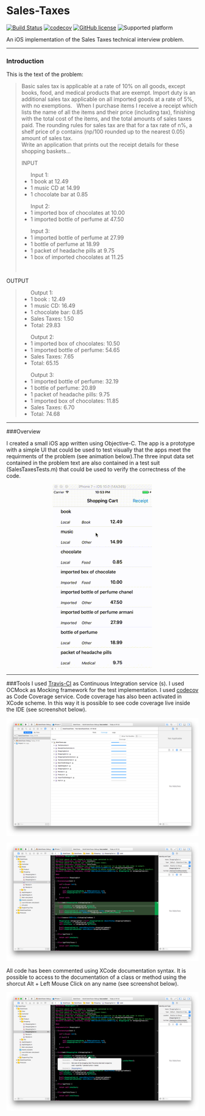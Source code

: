 # Sales-Taxes

[![Build Status](https://travis-ci.org/chicio/Sales-Taxes.svg?branch=master)](https://travis-ci.org/chicio/Sales-Taxes)
[![codecov](https://codecov.io/gh/chicio/Sales-Taxes/branch/master/graph/badge.svg)](https://codecov.io/gh/chicio/Sales-Taxes)
[![GitHub license](https://img.shields.io/badge/license-MIT-blue.svg)](https://github.com/chicio/Sales-Taxes/blob/master/LICENSE.md)
![Supported platform](https://img.shields.io/badge/platform-iOS-orange.svg)

An iOS implementation of the Sales Taxes technical interview problem.

***
### Introduction
This is the text of the problem:
>Basic sales tax is applicable at a rate of 10% on all goods, except books, food, and medical products that are exempt. Import duty is an additional sales tax applicable on all imported goods at a rate of 5%, with no exemptions.
> &nbsp;
> When I purchase items I receive a receipt which lists the name of all the items and their price (including tax), finishing with the total cost of the items, and the total amounts of sales taxes paid. The rounding rules for sales tax are that for a tax rate of n%, a shelf price of p contains (np/100 rounded up to the nearest 0.05) amount of sales tax. <br/>
>Write an application that prints out the receipt details for these shopping baskets...
>
>INPUT
>
><ul>Input 1:
> <li>1 book at 12.49 </li>
> <li>1 music CD at 14.99</li>
> <li>1 chocolate bar at 0.85</li>
> </ul>
> 
><ul>Input 2:
> <li>1 imported box of chocolates at 10.00</li>
> <li>1 imported bottle of perfume at 47.50</li>
></ul>
>
><ul>Input 3:
> <li>1 imported bottle of perfume at 27.99</li>
> <li>1 bottle of perfume at 18.99</li>
> <li>1 packet of headache pills at 9.75</li>
> <li>1 box of imported chocolates at 11.25</li>
></ul>
> <br/>
OUTPUT
>
><ul>Output 1:
> <li>1 book : 12.49</li>
> <li>1 music CD: 16.49</li>
> <li>1 chocolate bar: 0.85</li>
> <li>Sales Taxes: 1.50</li>
> <li>Total: 29.83</li>
></ul>
>
><ul>Output 2:
> <li>1 imported box of chocolates: 10.50</li>
> <li>1 imported bottle of perfume: 54.65</li>
> <li>Sales Taxes: 7.65</li>
> <li>Total: 65.15</li>
></ul>
>
><ul>Output 3:
> <li>1 imported bottle of perfume: 32.19</li>
> <li>1 bottle of perfume: 20.89</li>
> <li>1 packet of headache pills: 9.75</li>
> <li>1 imported box of chocolates: 11.85</li>
> <li>Sales Taxes: 6.70</li>
> <li>Total: 74.68</li>
><ul>

***
###Overview

I created a small iOS app written using Objective-C. The app is a prototype with a simple UI that could be used to test visually that the apps meet the requirments of the problem (see animation below).The three input data set contained in the problem text are also contained in a test suit (SalesTaxesTests.m) that could be used to verify the correctness of the code.

<p align="center">
<img src="https://github.com/chicio/Sales-Taxes/blob/master/Screenshots/app-ui.gif"/>
</p>

***
###Tools
I used <a href="https://travis-ci.org">Travis-CI</a> as Continuous Integration service (s).
I used OCMock as Mocking framework for the test implementation.
I used <a href="https://codecov.io/gh">codecov</a> as Code Coverage service.
Code coverage has also been activated in XCode scheme. In this way it is possible to see code coverage live inside the IDE (see screenshot below).

<p align="center">
<img src="https://github.com/chicio/Sales-Taxes/blob/master/Screenshots/xcode-code-coverage.png"/>
</p>

<p align="center">
<img src="https://github.com/chicio/Sales-Taxes/blob/master/Screenshots/xcode-code-coverage-2.png"/>
</p>

All code has been commented using XCode documentation syntax. It is possible to access to the documentation of a class or method using the shorcut Alt + Left Mouse Click on any name (see screenshot below).

<p align="center">
<img src="https://github.com/chicio/Sales-Taxes/blob/master/Screenshots/xcode-comments.png"/>
</p>
